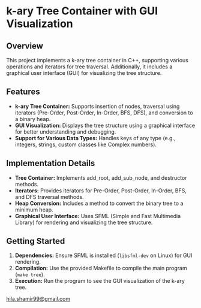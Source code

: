 

# k-ary Tree Container with GUI Visualization

## Overview
This project implements a k-ary tree container in C++, supporting various operations and iterators for tree traversal. Additionally, it includes a graphical user interface (GUI) for visualizing the tree structure.

## Features
- **k-ary Tree Container:** Supports insertion of nodes, traversal using iterators (Pre-Order, Post-Order, In-Order, BFS, DFS), and conversion to a binary heap.
- **GUI Visualization:** Displays the tree structure using a graphical interface for better understanding and debugging.
- **Support for Various Data Types:** Handles keys of any type (e.g., integers, strings, custom classes like Complex numbers).

## Implementation Details
- **Tree Container:** Implements add_root, add_sub_node, and destructor methods.
- **Iterators:** Provides iterators for Pre-Order, Post-Order, In-Order, BFS, and DFS traversal methods.
- **Heap Conversion:** Includes a method to convert the binary tree to a minimum heap.
- **Graphical User Interface:** Uses SFML (Simple and Fast Multimedia Library) for rendering and visualizing the tree structure.

## Getting Started
1. **Dependencies:** Ensure SFML is installed (`libsfml-dev` on Linux) for GUI rendering.
2. **Compilation:** Use the provided Makefile to compile the main program (`make tree`).
3. **Execution:** Run the program to see the GUI visualization of the k-ary tree.

hila.shamir99@gmail.com




